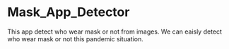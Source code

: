 # Mask_App_Detector
This app detect who wear mask or not from images.
We can eaisly detect who wear mask or not this pandemic situation.
